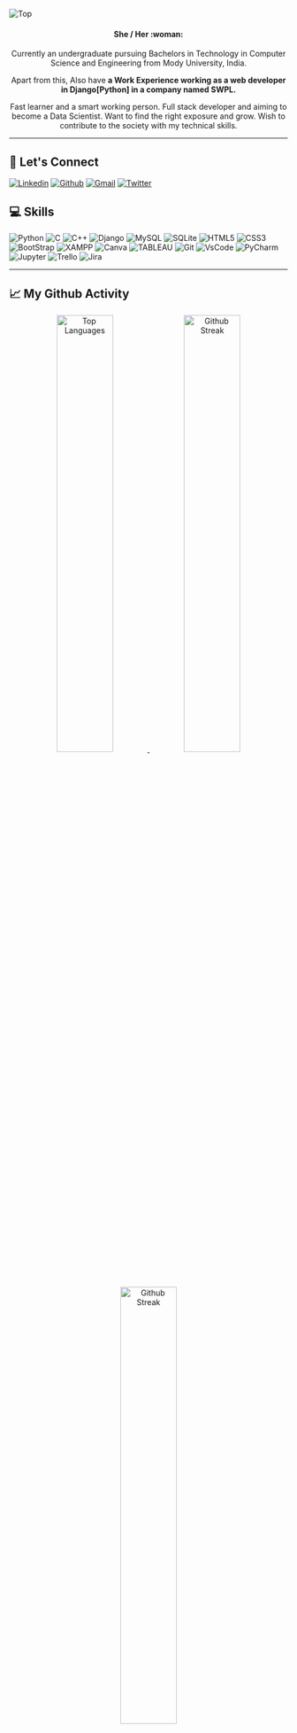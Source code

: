 ![Top](https://user-images.githubusercontent.com/55651821/172231027-a7f2024b-7b11-4c3f-9762-0e9893eab5e6.gif)

<div align="center">
  <h4> She / Her :woman: </h4>
</div>
<p align="center">Currently an undergraduate pursuing Bachelors in Technology in Computer Science and Engineering from Mody University, India. 
<p align="center">Apart from this, Also have <b> a Work Experience working as a web developer in Django[Python] in a company named SWPL. </b>
<p align="center">Fast learner and a smart working person. Full stack developer and aiming to become a Data Scientist. Want to find the right exposure and grow. Wish to contribute to the society with my technical skills.

---
## :iphone: Let's Connect 
[![Linkedin](https://img.shields.io/badge/LinkedIn-0077B5?style=for-the-badge&logo=linkedin&logoColor=white)](https://www.linkedin.com/in/manvi-vrati-557862200/)
[![Github](https://img.shields.io/badge/GitHub-100000?style=for-the-badge&logo=github&logoColor=white)](https://github.com/manvivrati)
[![Gmail](https://img.shields.io/badge/Gmail-D14836?style=for-the-badge&logo=gmail&logoColor=white)](mailto:manvivrati@gmail.com)
[![Twitter](https://img.shields.io/badge/Twitter-1DA1F2?style=for-the-badge&logo=twitter&logoColor=white)](https://twitter.com/ManviVrati)


## :computer: Skills
![Python](https://img.shields.io/badge/Python-FFD43B?style=for-the-badge&logo=python&logoColor=darkgreen.png)
![C](https://img.shields.io/badge/C-00599C?style=for-the-badge&logo=c&logoColor=white)
![C++](https://img.shields.io/badge/C%2B%2B-00599C?style=for-the-badge&logo=c%2B%2B&logoColor=white)
![Django](https://img.shields.io/badge/Django-092E20?style=for-the-badge&logo=django&logoColor=green)
![MySQL](https://img.shields.io/badge/MySQL-005C84?style=for-the-badge&logo=mysql&logoColor=white)
![SQLite](https://img.shields.io/badge/SQLite-07405E?style=for-the-badge&logo=sqlite&logoColor=white)
![HTML5](https://img.shields.io/badge/HTML5-E34F26?style=for-the-badge&logo=html5&logoColor=white)
![CSS3](https://img.shields.io/badge/CSS3-1572B6?style=for-the-badge&logo=css3&logoColor=white)
![BootStrap](https://img.shields.io/badge/Bootstrap-563D7C?style=for-the-badge&logo=bootstrap&logoColor=white)
![XAMPP](https://img.shields.io/badge/Xampp-F37623?style=for-the-badge&logo=xampp&logoColor=white)
![Canva](https://img.shields.io/badge/Canva-%2300C4CC.svg?&style=for-the-badge&logo=Canva&logoColor=white)
![TABLEAU](https://img.shields.io/badge/Tableau-E97627?style=for-the-badge&logo=Tableau&logoColor=white)
![Git](https://img.shields.io/badge/Git-F05032?style=for-the-badge&logo=git&logoColor=white)
![VsCode](https://img.shields.io/badge/Visual_Studio_Code-0078D4?style=for-the-badge&logo=visual%20studio%20code&logoColor=white)
![PyCharm](https://img.shields.io/badge/PyCharm-000000.svg?&style=for-the-badge&logo=PyCharm&logoColor=white)
![Jupyter](https://img.shields.io/badge/Jupyter-F37626.svg?&style=for-the-badge&logo=Jupyter&logoColor=white)
![Trello](https://img.shields.io/badge/Trello-0052CC?style=for-the-badge&logo=trello&logoColor=white)
![Jira](https://img.shields.io/badge/Jira-0052CC?style=for-the-badge&logo=Jira&logoColor=white)
  
---
## :chart_with_upwards_trend: My Github Activity
<div align="center">
  <a href="https://github.com/anuraghazra/github-readme-stats">
    <img width="45%" src="https://github-readme-stats.vercel.app/api/top-langs/?username=Pranjal2422&layout=compact&theme=dark" alt="Top Languages">
  </a>
  <a href="https://git.io/streak-stats">
    <img width="45%" src="https://github-readme-streak-stats.herokuapp.com/?user=Pranjal2422&theme=dark" alt="Github Streak">
  </a>
  <a href="https://git.io/streak-stats">
    <img width="45%" src="https://github-readme-stats.vercel.app/api?username=manvivrati&count_private=true&show_icons=true&theme=radical" alt="Github Streak">
  </a>
</div>

<!-- ### :tv: Youtube Videos -->
<!-- BLOG-POST-LIST:START -->
<!-- BLOG-POST-LIST:END -->
<!-- ### :rotating_light: Latest Blog Posts -->
<!-- BLOG-POST-LIST:START -->
<!-- BLOG-POST-LIST:END -->

<!--
**manvivrati/manvivrati** is a ✨ _special_ ✨ repository because its `README.md` (this file) appears on your GitHub profile.

Here are some ideas to get you started:

- 🔭 I’m currently working on ...
- 🌱 I’m currently learning ...
- 👯 I’m looking to collaborate on ...
- 🤔 I’m looking for help with ...
- 💬 Ask me about ...
- 📫 How to reach me: ...
- 😄 Pronouns: ...
- ⚡ Fun fact: ...
-->
